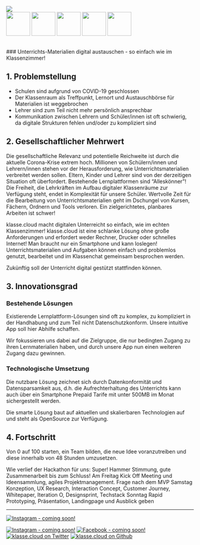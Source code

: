 <p float="justify">
    <img src="https://i.ibb.co/8zhrnyS/logo-transp-450px.png" />
    <br>
    <img src="https://i.ibb.co/RSCck4b/insta.png" width="64" />
    <img src="https://i.ibb.co/vYG8zbQ/twitter.png" width="64" />
    <img src="https://i.ibb.co/qk612gx/facebook.png" width="64" />
    <img src="https://i.ibb.co/GF6Dp0X/youtube.png" width="64" />
    <img src="https://i.ibb.co/PQYjv4H/github-full.png" height="64" />
</p>
<br>
### Unterrichts-Materialien digital austauschen - so einfach wie im Klassenzimmer!

## 1. Problemstellung

* Schulen sind aufgrund von COVID-19 geschlossen
* Der Klassenraum als Treffpunkt, Lernort und Austauschbörse für Materialien ist weggebrochen
* Lehrer sind zum Teil nicht mehr persönlich ansprechbar
* Kommunikation zwischen Lehrern und Schüler/innen ist oft schwierig, da digitale Strukturen fehlen und/oder zu kompliziert sind


## 2. Gesellschaftlicher Mehrwert

Die gesellschaftliche Relevanz und potentielle Reichweite ist durch die aktuelle Corona-Krise extrem hoch. Millionen von Schülern/innen und Lehrern/innen stehen vor der Herausforderung, wie Unterrichtsmaterialien verbreitet werden sollen. Eltern, Kinder und Lehrer sind von der derzeitigen Situation oft überfordert.
Bestehende Lernplattformen sind “Alleskönner”! Die Freiheit, die Lehrkräften im Aufbau digitaler Klassenräume zur Verfügung steht, endet in Komplexität für unsere Schüler. Wertvolle Zeit für die Bearbeitung von Unterrichtsmaterialien geht im Dschungel von Kursen, Fächern, Ordnern und Tools verloren. Ein zielgerichtetes, planbares Arbeiten ist schwer!

klasse.cloud macht digitalen Unterreicht so einfach, wie im echten Klassenzimmer! 
klasse.cloud ist eine schlanke Lösung ohne große Anforderungen und erfordert weder Rechner, Drucker oder schnelles Internet! Man braucht nur ein Smartphone und kann loslegen! 
Unterrichtsmaterialien und Aufgaben können einfach und problemlos genutzt, bearbeitet und im Klassenchat gemeinsam besprochen werden.

Zukünftig soll der Unterricht digital gestützt stattfinden können.


## 3. Innovationsgrad

### Bestehende Lösungen

Existierende Lernplattform-Lösungen sind oft zu komplex, zu kompliziert in der Handhabung und zum Teil nicht Datenschutzkonform. Unsere intuitive App soll hier Abhilfe schaffen.

Wir fokussieren uns dabei auf die Zielgruppe, die nur bedingten Zugang zu ihren Lernmaterialien haben, und durch unsere App nun einen weiteren Zugang dazu gewinnen. 

### Technologische Umsetzung

Die nutzbare Lösung zeichnet sich durch Datenkonformität und Datensparsamkeit aus, d.h. die Aufrechterhaltung des Unterrichts kann auch über ein Smartphone Prepaid Tarife mit unter 500MB im Monat sichergestellt werden. 

Die smarte Lösung baut auf aktuellen und skalierbaren Technologien auf und steht als OpenSource zur Verfügung.


## 4. Fortschritt

Von 0 auf 100 starten, ein Team bilden, die neue Idee voranzutreiben und diese innerhalb von 48 Stunden umzusetzen. 

Wie verlief der Hackathon für uns: Super! Hammer Stimmung, gute Zusammenarbeit bis zum Schluss!
Am Freitag Kick Off Meeting und Ideensammlung, agiles Projektmanagement. Frage nach dem MVP
Samstag Konzeption, UX Research, Interaction Concept, Customer Journey, Whitepaper, Iteration O, Designsprint, Techstack
Sonntag Rapid Prototyping, Präsentation, Landingpage und Ausblick geben


__________

[![Instagram - coming soon!](https://i.ibb.co/8zhrnyS/logo-transp-450px.png "klasse.cloud")](http://www.klasse.cloud)      
  
[![Instagram - coming soon!](https://i.ibb.co/ggtW6sP/insta-64px.png "Instagram - coming soon!")]()
[![Facebook - coming soon!](https://i.ibb.co/0JBvGVV/facebook-64px.png "Facebook - coming soon!")]() 
[![klasse.cloud on Twitter](https://i.ibb.co/qYV4sd2/twitter-64px.png "klasse.cloud on Twitter")](https://twitter.com/klassecloud) 
[![klasse.cloud on Github](https://i.ibb.co/55mKghL/github-full-64px.png "klasse.cloud on Github")](https://github.com/klassecloud/)
